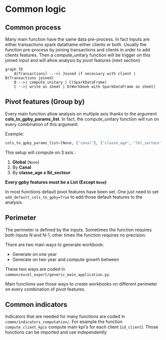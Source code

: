 # Common logic

## Common process

Many main function have the same data pre-process. In fact Inputs are either transactions spark dataframe either clients or both.
Usually the function pre-process by joining transactions and clients in order to add clients features.
Then a compute_unitary function will be trigger on this joined input and will allow analysis by pivot features (next section)

<div class="center">

```mermaid
graph TD
    A[Transactions] -.->| Joined if necessary with client | B(Transactions joined)
    B -->| compute_unitary | C(SparkDataFrame)
    C -->| write as sheet | D(Workbook with SparkDataFrame as sheet)
```

</div>

## Pivot features (Group by)

Every main function allow analysis on multiple axis thanks to the argument **cols_to_gpby_params_list**. In fact, the compute_unitary function will run on every combination of this argument.

Example:

```python
cols_to_gpby_params_list=[None, ["canal"], ["classe_age", "lbl_secteur"]]
```

This setup will compute on 3 axis :
1. **Global** (`None`)
2. By **Canal**
3. By **classe_age x lbl_secteur**

**Every gpby features must be a List (Except `None`)**

In most functions default pivot features have been set. One just need to set `add_default_cols_to_gpby=True` to add those default features to the analysis.

## Perimeter

The perimeter is defined by the inputs. Sometimes the function requires both inputs N and N-1, other times the function requires no precision.

There are two main ways to generate workbook:
- Generate on one year
- Generate on two year and compute growth between

These two ways are coded in `common/excel_export/generic_main_application.py`.

Main functions use those ways to create workbooks on different perimeter on every combination of pivot features.

## Common indicators

Indicators that are needed for many functions are coded in `commo/indicators_computation/`. For example the function `compute_client_kpis` compute main kpi's for each client (`id_client`). Those functions can be imported and use independently

